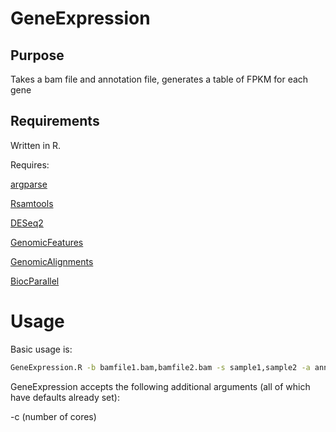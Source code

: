 # GeneExpression
## Purpose
Takes a bam file and annotation file, generates a table of FPKM for each gene
## Requirements
Written in R.

Requires:

[argparse](https://cran.r-project.org/web/packages/argparse/index.html)

[Rsamtools](https://bioconductor.org/packages/release/bioc/html/Rsamtools.html)

[DESeq2](http://bioconductor.org/packages/release/bioc/html/DESeq2.html)

[GenomicFeatures](https://bioconductor.org/packages/release/bioc/html/GenomicFeatures.html)

[GenomicAlignments](https://bioconductor.org/packages/release/bioc/html/GenomicAlignments.html)

[BiocParallel](https://bioconductor.org/packages/release/bioc/html/BiocParallel.html)

# Usage
Basic usage is:
```bash
GeneExpression.R -b bamfile1.bam,bamfile2.bam -s sample1,sample2 -a annotation.gff
```
GeneExpression accepts the following additional arguments (all of which have defaults already set):

-c (number of cores)

